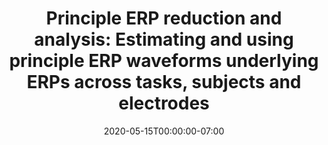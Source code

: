 ---
# Documentation: https://sourcethemes.com/academic/docs/managing-content/

title: "Principle ERP reduction and analysis: Estimating and using principle ERP waveforms underlying ERPs across tasks, subjects and electrodes"
authors: [Emilie Campos, Chad Hazlett, Patricia Tan, Holly Truong, Sandra Loo, Charlotte DiStefano, Shafali Jeste, Damla Senturk]
date: 2020-05-15T00:00:00-07:00
doi: "https://doi.org/10.1016/j.neuroimage.2020.116630"

# Schedule page publish date (NOT publication's date).
publishDate: 2019-06-22T14:27:48-07:00

# Publication type.
# Legend: 0 = Uncategorized; 1 = Conference paper; 2 = Journal article;
# 3 = Preprint / Working Paper; 4 = Report; 5 = Book; 6 = Book section;
# 7 = Thesis; 8 = Patent
publication_types: ["2"]

# Publication name and optional abbreviated publication name.
publication: "NeuroImage"
publication_short: ""

abstract: ""

# Summary. An optional shortened abstract.
summary: ""

tags: [Functional Data Analysis, R]
categories: []
featured: false

# Custom links (optional).
#   Uncomment and edit lines below to show custom links.
# links:
# - name: Follow
#   url: https://twitter.com
#   icon_pack: fab
#   icon: twitter

url_pdf: 
url_code: https://github.com/emjcampos/pERPred
url_dataset:
url_poster: 
url_project:
url_slides: "../slides/pERPred/pERPred-full-talk.pdf"
url_source:
url_video:
---